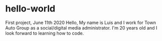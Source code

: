 # hello-world
First project, June 11th 2020
Hello,
My name is Luis and I work for Town Auto Group as a social/digital media administrator. I'm 20 years old and I look forward to learning how to code. 
